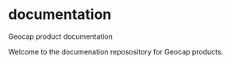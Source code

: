 # documentation
Geocap product documentation

Welcome to the documenation reposository for Geocap products. 
